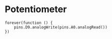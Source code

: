 # Potentiometer
```blocks
forever(function () { 
    pins.D9.analogWrite(pins.A0.analogRead()) 
})
```
